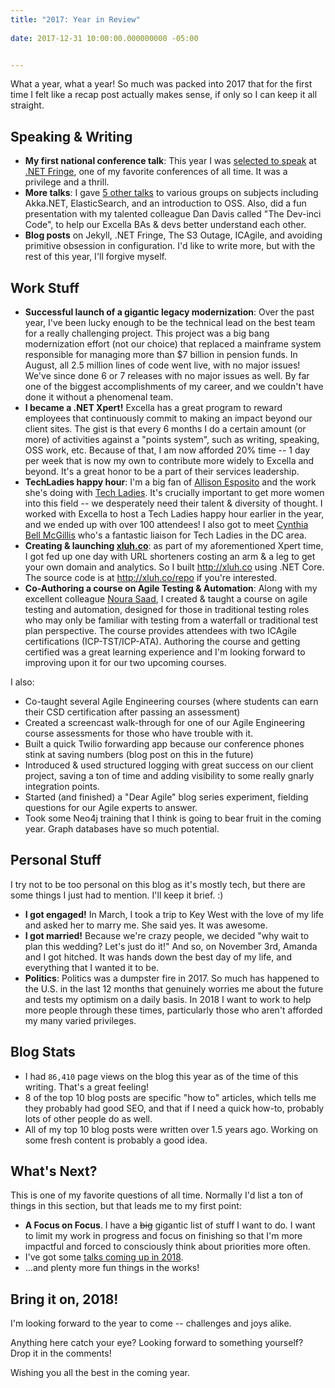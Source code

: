 ```yaml
---
title: "2017: Year in Review"
 
date: 2017-12-31 10:00:00.000000000 -05:00


---
```


What a year, what a year! So much was packed into 2017 that for the first time I felt like a recap post actually makes sense, if only so I can keep it all straight.

## Speaking &amp; Writing

* **My first national conference talk**: This year I was [selected to speak](https://www.youtube.com/watch?v=jFDXNGFvcYg) at [.NET Fringe](http://dotnetfringe.org), one of my favorite conferences of all time. It was a privilege and a thrill.
* **More talks**: I gave [5 other talks](https://seankilleen.com/Presentations/) to various groups on subjects including Akka.NET, ElasticSearch, and an introduction to OSS. Also, did a fun presentation with my talented colleague Dan Davis called "The Dev-inci Code", to help our Excella BAs &amp; devs better understand each other.
* **Blog posts** on Jekyll, .NET Fringe, The S3 Outage, ICAgile, and avoiding primitive obsession in configuration. I'd like to write more, but with the rest of this year, I'll forgive myself.

## Work Stuff

* **Successful launch of a gigantic legacy modernization**: Over the past year, I've been lucky enough to be the technical lead on the best team for a really challenging project. This project was a big bang modernization effort (not our choice) that replaced a mainframe system responsible for managing more than $7 billion in pension funds. In August, all 2.5 million lines of code went live, with no major issues! We've since done 6 or 7 releases with no major issues as well. By far one of the biggest accomplishments of my career, and we couldn't have done it without a phenomenal team.
* **I became a .NET Xpert!** Excella has a great program to reward employees that continuously commit to making an impact beyond our client sites. The gist is that every 6 months I do a certain amount (or more) of activities against a "points system", such as writing, speaking, OSS work, etc. Because of that, I am now afforded 20% time -- 1 day per week that is now my own to contribute more widely to Excella and beyond. It's a great honor to be a part of their services leadership.
* **TechLadies happy hour**: I'm a big fan of [Allison Esposito](https://twitter.com/allisonveronica) and the work she's doing with [Tech Ladies](https://www.hiretechladies.com). It's crucially important to get more women into this field -- we desperately need their talent & diversity of thought. I worked with Excella to host a Tech Ladies happy hour earlier in the year, and we ended up with over 100 attendees! I also got to meet [Cynthia Bell McGillis](https://twitter.com/cynthiamcgillis) who's a fantastic liaison for Tech Ladies in the DC area.
* **Creating &amp; launching [xluh.co](http://xluh.co)**: as part of my aforementioned Xpert time, I got fed up one day with URL shorteners costing an arm &amp; a leg to get your own domain and analytics. So I built <http://xluh.co> using .NET Core. The source code is at <http://xluh.co/repo> if you're interested.
* **Co-Authoring a course on Agile Testing &amp; Automation**: Along with my excellent colleague [Noura Saad](http://twitter.com/naranir), I created &amp; taught a course on agile testing and automation, designed for those in traditional testing roles who may only be familiar with testing from a waterfall or traditional test plan perspective. The course provides attendees with two ICAgile certifications (ICP-TST/ICP-ATA). Authoring the course and getting certified was a great learning experience and I'm looking forward to improving upon it for our two upcoming courses.

I also:

* Co-taught several Agile Engineering courses (where students can earn their CSD certification after passing an assessment)
* Created a screencast walk-through for one of our Agile Engineering course assessments for those who have trouble with it.
* Built a quick Twilio forwarding app because our conference phones stink at saving numbers (blog post on this in the future)
* Introduced &amp; used structured logging with great success on our client project, saving a ton of time and adding visibility to some really gnarly integration points.
* Started (and finished) a "Dear Agile" blog series experiment, fielding questions for our Agile experts to answer.
* Took some Neo4j training that I think is going to bear fruit in the coming year. Graph databases have so much potential.

## Personal Stuff

I try not to be too personal on this blog as it's mostly tech, but there are some things I just had to mention. I'll keep it brief. :)

* **I got engaged!** In March, I took a trip to Key West with the love of my life and asked her to marry me. She said yes. It was awesome.
* **I got married!** Because we're crazy people, we decided "why wait to plan this wedding? Let's just do it!" And so, on November 3rd, Amanda and I got hitched. It was hands down the best day of my life, and everything that I wanted it to be.
* **Politics**: Politics was a dumpster fire in 2017. So much has happened to the U.S. in the last 12 months that genuinely worries me about the future and tests my optimism on a daily basis. In 2018 I want to work to help more people through these times, particularly those who aren't afforded my many varied privileges.

## Blog Stats

* I had `86,410` page views on the blog this year as of the time of this writing. That's a great feeling!
* 8 of the top 10 blog posts are specific "how to" articles, which tells me they probably had good SEO, and that if I need a quick how-to, probably lots of other people do as well.
* All of my top 10 blog posts were written over 1.5 years ago. Working on some fresh content is probably a good idea.

## What's Next?

This is one of my favorite questions of all time. Normally I'd list a ton of things in this section, but that leads me to my first point:

* **A Focus on Focus**. I have a ~~big~~ gigantic list of stuff I want to do. I want to limit my work in progress and focus on finishing so that I'm more impactful and forced to consciously think about priorities more often.
* I've got some [talks coming up in 2018](https://seankilleen.com/Presentations/).
* ...and plenty more fun things in the works!

## Bring it on, 2018!

I'm looking forward to the year to come -- challenges and joys alike.

Anything here catch your eye? Looking forward to something yourself? Drop it in the comments!

Wishing you all the best in the coming year.
